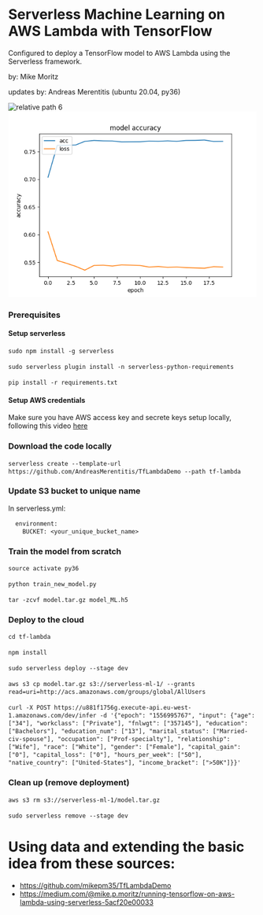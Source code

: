 # Serverless Machine Learning on AWS Lambda with TensorFlow

Configured to deploy a TensorFlow model to AWS Lambda using the Serverless framework.

by: Mike Moritz

updates by: Andreas Merentitis (ubuntu 20.04, py36)

![relative path 6](/bluriness_pie.png?raw=true "bluriness_pie.png")
![relative path 1](/model_train.png?raw=true "model_train.png")

### Prerequisites

#### Setup serverless

```  
sudo npm install -g serverless

sudo serverless plugin install -n serverless-python-requirements

pip install -r requirements.txt

```
#### Setup AWS credentials

Make sure you have AWS access key and secrete keys setup locally, following this video [here](https://www.youtube.com/watch?v=KngM5bfpttA)

### Download the code locally

```  
serverless create --template-url https://github.com/AndreasMerentitis/TfLambdaDemo --path tf-lambda
```

### Update S3 bucket to unique name
In serverless.yml:
```  
  environment:
    BUCKET: <your_unique_bucket_name> 
```


### Train the model from scratch

```
source activate py36

python train_new_model.py 

tar -zcvf model.tar.gz model_ML.h5
```


### Deploy to the cloud  


```
cd tf-lambda

npm install

sudo serverless deploy --stage dev

aws s3 cp model.tar.gz s3://serverless-ml-1/ --grants read=uri=http://acs.amazonaws.com/groups/global/AllUsers

curl -X POST https://u881f1756g.execute-api.eu-west-1.amazonaws.com/dev/infer -d '{"epoch": "1556995767", "input": {"age": ["34"], "workclass": ["Private"], "fnlwgt": ["357145"], "education": ["Bachelors"], "education_num": ["13"], "marital_status": ["Married-civ-spouse"], "occupation": ["Prof-specialty"], "relationship": ["Wife"], "race": ["White"], "gender": ["Female"], "capital_gain": ["0"], "capital_loss": ["0"], "hours_per_week": ["50"], "native_country": ["United-States"], "income_bracket": [">50K"]}}'

```

### Clean up (remove deployment) 


```
aws s3 rm s3://serverless-ml-1/model.tar.gz

sudo serverless remove --stage dev 
```

# Using data and extending the basic idea from these sources:
* https://github.com/mikepm35/TfLambdaDemo
* https://medium.com/@mike.p.moritz/running-tensorflow-on-aws-lambda-using-serverless-5acf20e00033










